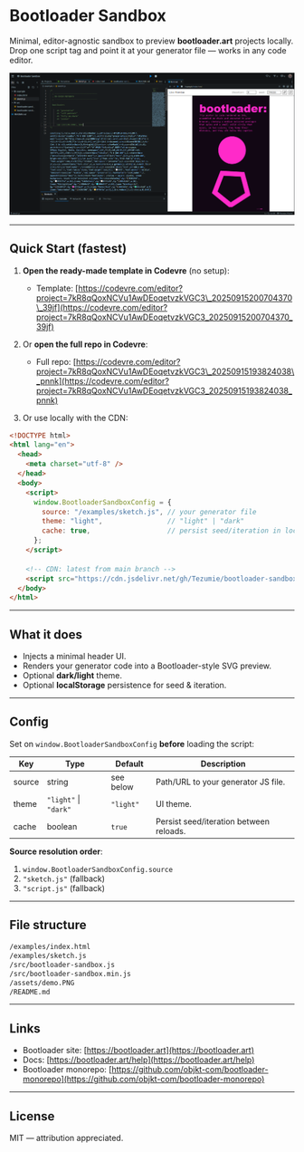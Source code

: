 # Bootloader Sandbox

Minimal, editor-agnostic sandbox to preview **bootloader.art** projects locally.
Drop one script tag and point it at your generator file — works in any code editor.

![Demo](/assets/demo.PNG)

---

## Quick Start (fastest)

1. **Open the ready-made template in Codevre** (no setup):

   * Template: [https://codevre.com/editor?project=7kR8qQoxNCVu1AwDEoqetvzkVGC3\_20250915200704370\_39jf](https://codevre.com/editor?project=7kR8qQoxNCVu1AwDEoqetvzkVGC3_20250915200704370_39jf)

2. Or **open the full repo in Codevre**:

   * Full repo: [https://codevre.com/editor?project=7kR8qQoxNCVu1AwDEoqetvzkVGC3\_20250915193824038\_pnnk](https://codevre.com/editor?project=7kR8qQoxNCVu1AwDEoqetvzkVGC3_20250915193824038_pnnk)

3. Or use locally with the CDN:

```html
<!DOCTYPE html>
<html lang="en">
  <head>
    <meta charset="utf-8" />
  </head>
  <body>
    <script>
      window.BootloaderSandboxConfig = {
        source: "/examples/sketch.js", // your generator file
        theme: "light",                // "light" | "dark"
        cache: true,                   // persist seed/iteration in localStorage
      };
    </script>

    <!-- CDN: latest from main branch -->
    <script src="https://cdn.jsdelivr.net/gh/Tezumie/bootloader-sandbox@main/src/bootloader-sandbox.min.js"></script>
  </body>
</html>
```
---

## What it does

* Injects a minimal header UI.
* Renders your generator code into a Bootloader-style SVG preview.
* Optional **dark/light** theme.
* Optional **localStorage** persistence for seed & iteration.

---

## Config

Set on `window.BootloaderSandboxConfig` **before** loading the script:

| Key    | Type                  | Default   | Description                             |
| ------ | --------------------- | --------- | --------------------------------------- |
| source | string                | see below | Path/URL to your generator JS file.     |
| theme  | `"light"` \| `"dark"` | `"light"` | UI theme.                               |
| cache  | boolean               | `true`    | Persist seed/iteration between reloads. |

**Source resolution order**:

1. `window.BootloaderSandboxConfig.source`
2. `"sketch.js"` (fallback)
3. `"script.js"` (fallback)

---

## File structure

```
/examples/index.html
/examples/sketch.js
/src/bootloader-sandbox.js
/src/bootloader-sandbox.min.js
/assets/demo.PNG
/README.md
```

---

## Links

* Bootloader site: [https://bootloader.art](https://bootloader.art)
* Docs: [https://bootloader.art/help](https://bootloader.art/help)
* Bootloader monorepo: [https://github.com/objkt-com/bootloader-monorepo](https://github.com/objkt-com/bootloader-monorepo)

---

## License

MIT — attribution appreciated.


